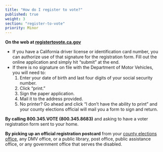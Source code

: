 ```yaml
---
title: "How do I register to vote?"
published: true
weight: 3
section: "register-to-vote"
priority: Minor
---
```

**On the web at [registertovote.ca.gov](https://www,registertovote.ca.gov)**
- If you have a California driver license or identification card number, you can authorize use of that signature for the registration form.  Fill out the online application and simply hit “submit” at the end.
- If there is no signature on file with the Department of Motor Vehicles, you will need to:
	1. Enter your date of birth and last four digits of your social security number.
	2. Click “print.”
	3. Sign the paper application.
    4. Mail it to the address provided.
    5. No printer? Go ahead and click “I don’t have the ability to print” and your county elections official will mail you a form to sign and return.

**By calling 800.345.VOTE (800.345.8683)** and asking to have a voter registration form sent to your home.  

**By picking up an official registration postcard** from your [county elections 	office](http://www.sos.ca.gov/elections/voting-resources/new-voters/county-elections-offices/), any DMV office, or a public library, post office, public assistance 	office, or any government office that serves the disabled.

